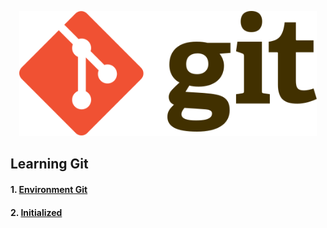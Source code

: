<p align="center">
  <img src="images/Git-logo.svg" witdh="650" height="200" alt="Logo-Git"/>
</p>

 ## Learning Git

#### 1. [Environment Git](guides/001/README.md)
#### 2. [Initialized](guides/002/README.md)
